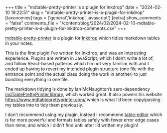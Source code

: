 +++
title = "mdtable-pretty-printer is a plugin for Inkdrop"
date = "2024-02-10 19:22:51"
slug = "mdtable-pretty-printer-is-a-plugin-for-inkdrop"
[taxonomies]
tags = ['general','inkdrop','javascript']
[extra]
show_comments = "false"
comments_file = "/content/blog/2024/02/2024-02-10-mdtable-pretty-printer-is-a-plugin-for-inkdrop-comments.csv"
+++

[mdtable-pretty-printer](https://my.inkdrop.app/plugins/mdtable-pretty-printer) is a plugin for [Inkdrop](https://www.inkdrop.app/) which tidies markdown tables in your notes.

This is the first plugin I’ve written for Inkdrop, and was an interesting experience. Plugins are written in JavaScript, which I don’t write a lot of, and follow React-based patterns which I’m not very familiar with and I ended up having to revert my intended plugin structure (one file with the entrance point and the actual class doing the work in another) to just bundling everything in one file.

The markdown tidying is done by Ian McNaughton’s zero-dependency [mdTablePrettyPrinter library](https://github.com/imcnaugh/mdTablePrettyPrinter), which worked great. It also powers his website <https://www.mdtableprettyprinter.com/> which is what I’d been copy/pasting my tables into to tidy them previously.

I don’t recommend using my plugin, instead I recommend [table-editor](https://my.inkdrop.app/plugins/table-editor) which is far more powerful and formats tables safely with fewer error edge cases than mine, and which I didn’t find until after I’d written my plugin!
